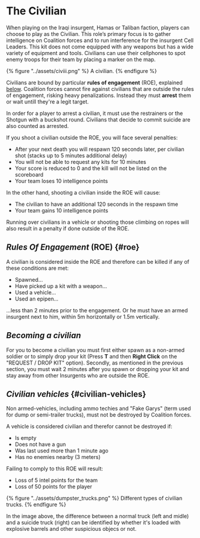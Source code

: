 # The Civilian

When playing on the Iraqi insurgent, Hamas or Taliban faction, players can choose to play as the Civilian. This role’s primary focus is to gather intelligence on Coalition forces and to run interference for the insurgent Cell Leaders. This kit does not come equipped with any weapons but has a wide variety of equipment and tools. Civilians can use their cellphones to spot enemy troops for their team by placing a marker on the map.

{% figure "../assets/civiii.png" %}
A civilian.
{% endfigure %}

Civilians are bound by particular **rules of engagement** \(ROE\), explained [below](the_civilian.md#roe). Coalition forces cannot fire against civilians that are outside the rules of engagement, risking heavy penalizations. Instead they must **arrest** them or wait untill they're a legit target.

In order for a player to arrest a civilian, it must use the restrainers or the Shotgun with a buckshot round. Civilians that decide to commit suicide are also counted as arrested.

If you shoot a civilian outside the ROE, you will face several penalties:

* After your next death you will respawn 120 seconds later, per civilian shot \(stacks up to 5 minutes additional delay\)
* You will not be able to request any kits for 10 minutes
* Your score is reduced to 0 and the kill will not be listed on the scoreboard
* Your team loses 10 intelligence points

In the other hand, shooting a civilian inside the ROE will cause:

* The civilian to have an additional 120 seconds in the respawn time
* Your team gains 10 intelligence points

Running over civilians in a vehicle or shooting those climbing on ropes will also result in a penalty if done outside of the ROE.

## _Rules Of Engagement_ \(ROE\) {#roe}

A civilian is considered inside the ROE and therefore can be killed if any of these conditions are met:

* Spawned...
* Have picked up a kit with a weapon...
* Used a vehicle...
* Used an epipen...

...less than 2 minutes prior to the engagement. Or he must have an armed insurgent next to him, within 5m horizontally or 1.5m vertically.

## _Becoming a civilian_

For you to become a civilian you must first either spawn as a non-armed soldier or to simply drop your kit \(Press **T** and then **Right Click** on the "REQUEST / DROP KIT" option\). Secondly, as mentioned in the previous section, you must wait 2 minutes after you spawn or dropping your kit and stay away from other Insurgents who are outside the ROE.

## _Civilian vehicles_ {#civilian-vehicles}

Non armed-vehicles, including ammo techies and "Fake Garys" \(term used for dump or semi-trailer trucks\), must not be destroyed by Coalition forces.

A vehicle is considered civilian and therefor cannot be destroyed if:

* Is empty
* Does not have a gun
* Was last used more than 1 minute ago
* Has no enemies nearby \(3 meters\)

Failing to comply to this ROE will result:

* Loss of 5 intel points for the team
* Loss of 50 points for the player

{% figure "../assets/dumpster_trucks.png" %}
Different types of civilian trucks.
{% endfigure %}

In the image above, the difference between a normal truck (left and midle) and a suicide truck (right) can be identified by whether it's loaded with explosive barrels and other suspicious objecs or not.
